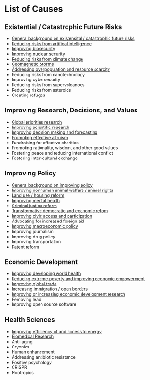 <!-- TITLE: Priority Wiki -->
<!-- SUBTITLE: The Main Page -->

# List of Causes

## Existential / Catastrophic Future Risks

* [General background on existensital / catastrophic future risks](/future-risks-background)
* [Reducing risks from artifical intelligence](ai)
* [Improving biosecurity](/biosecurity)
* [Improving nuclear security](/nukes)
* [Reducing risks from climate change](/climate)
* [Geomagnetic Storms](/geomagnetic-storms)
* [Addressing overpopulation and resource scarcity](/resource-scarcity)
* Reducing risks from nanotechnology
* Improving cybersecurity
* Reducing risks from supervolcanoes
* Reducing risks from asteroids
* Creating refuges
 
 
 ## Improving Research, Decisions, and Values

* [Global priorities research](/priorities)
* [Improving scientific research](/science)
* [Improving decision making and forecasting](/decision-making)
* [Promoting effective altruism](/promoting-ea)
* Fundraising for effective charities
* Promoting rationality, wisdom, and other good values
* Fostering peace and reducing international conflict
* Fostering inter-cultural exchange


## Improving Policy

* [General background on improving policy](/policy-background)
* [Improving nonhuman animal welfare / animal rights](/animals)
* [Land use / housing reform](/housing)
* [Improving mental health](/mental-health)
* [Criminal justice reform](/criminal-justice)
* [Transformative democratic and economic refom](/transformative-reform)
* [Improving civic access and participation](/civic-access)
* [Advocating for increased foreign aid](/advocating-for-aid)
* [Improving macroeconomic policy](/macroeconomics)
* Improving journalism
* Improving drug policy
* Improving transportation
* Patent reform


## Economic Development

* [Improving developing world health](/developing-world-health)
* [Reducing extreme poverty and improving economic empowerment](/extreme-poverty)
* [Improving global trade](/global-trade)
* [Increasing immigration / open borders](/immigration)
* [Improving or increasing economic development research](/development-research)
* Removing lead
* Improving open source software


## Health Sciences

* [Improving efficiency of and access to energy](/energy)
* [Biomedical Research](/biomedical)
* Anti-aging
* Cryonics
* Human enhancement
* Addressing antibiotic resistance
* Positive psychology
* CRISPR
* Nootropics